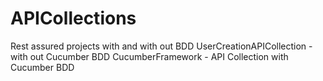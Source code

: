 # APICollections
Rest assured projects with and with out BDD
UserCreationAPICollection - with out Cucumber BDD
CucumberFramework - API Collection with Cucumber BDD
